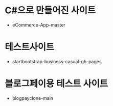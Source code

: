 # C#으로 만들어진 사이트
- eCommerce-App-master

# 테스트사이트
- startbootstrap-business-casual-gh-pages

# 블로그페이용 테스트 사이트
- blogpayclone-main
